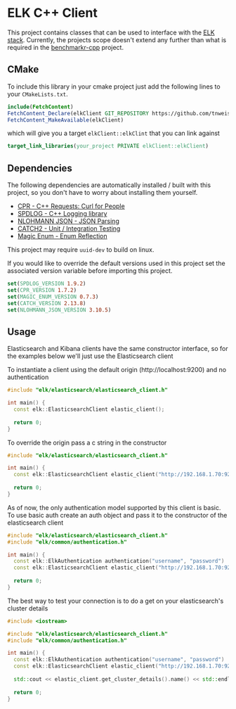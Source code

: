 # ELK C++ Client

This project contains classes that can be used to interface with the [ELK stack](https://www.elastic.co/elastic-stack?ultron=B-Stack-Trials-AMER-US-W-Exact&gambit=Stack-ELK&blade=adwords-s&hulk=paid&Device=c&thor=elk%20stack&gclid=CjwKCAiA866PBhAYEiwANkIneBzl7n9qo5y2Ij1eXkCUF64LALcs7VZ0mBtR9JWHHadOjDu12huI9hoCr8wQAvD_BwE). 
Currently, the projects scope doesn't extend any further than what is required 
in the [benchmarkr-cpp](https://github.com/tnweiss/Benchmarkr-cpp) project.

## CMake

To include this library in your cmake project just add the following lines to your
`CMakeLists.txt`.

```cmake
include(FetchContent)
FetchContent_Declare(elkClient GIT_REPOSITORY https://github.com/tnweiss/elk-cpp GIT_TAG v0.0.10)
FetchContent_MakeAvailable(elkClient)
```

which will give you a target `elkClient::elkClint` that you can link against

```cmake
target_link_libraries(your_project PRIVATE elkClient::elkClient)
```

## Dependencies

The following dependencies are automatically installed / built with this project, so you don't 
have to worry about installing them yourself. 

- [CPR - C++ Requests: Curl for People](https://github.com/libcpr/cpr/blob/master/README.md)
- [SPDLOG - C++ Logging library](https://github.com/gabime/spdlog)
- [NLOHMANN JSON - JSON Parsing](https://github.com/nlohmann/json)
- [CATCH2 - Unit / Integration Testing](https://github.com/catchorg/Catch2)
- [Magic Enum - Enum Reflection](https://github.com/Neargye/magic_enum)

This project may require `uuid-dev` to build on linux.

If you would like to override the default versions used in this project set the associated version 
variable before importing this project.

```cmake
set(SPDLOG_VERSION 1.9.2)
set(CPR_VERSION 1.7.2)
set(MAGIC_ENUM_VERSION 0.7.3)
set(CATCH_VERSION 2.13.8)
set(NLOHMANN_JSON_VERSION 3.10.5)
```

## Usage

Elasticsearch and Kibana clients have the same constructor interface, so for the examples below
we'll just use the Elasticsearch client

To instantiate a client using the default origin (http://localhost:9200) and no authentication

```c++
#include "elk/elasticsearch/elasticsearch_client.h"

int main() {
  const elk::ElasticsearchClient elastic_client();
  
  return 0;
}
```

To override the origin pass a c string in the constructor

```c++
#include "elk/elasticsearch/elasticsearch_client.h"

int main() {
  const elk::ElasticsearchClient elastic_client("http://192.168.1.70:9200");
  
  return 0;
}
```

As of now, the only authentication model supported by this client is basic. To use 
basic auth create an auth object and pass it to the constructor of the elasticsearch client

```c++
#include "elk/elasticsearch/elasticsearch_client.h"
#include "elk/common/authentication.h"

int main() {
  const elk::ElkAuthentication authentication("username", "password")
  const elk::ElasticsearchClient elastic_client("http://192.168.1.70:9200", authentication);
  
  return 0;
}
```

The best way to test your connection is to do a get on your elasticsearch's cluster details

```c++
#include <iostream>

#include "elk/elasticsearch/elasticsearch_client.h"
#include "elk/common/authentication.h"

int main() {
  const elk::ElkAuthentication authentication("username", "password")
  const elk::ElasticsearchClient elastic_client("http://192.168.1.70:9200", authentication);
  
  std::cout << elastic_client.get_cluster_details().name() << std::endl;
  
  return 0;
}
```
